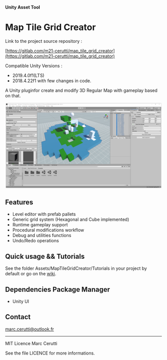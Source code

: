 __Unity Asset Tool__
# __Map Tile Grid Creator__

Link to the project source repository :

[https://gitlab.com/m21-cerutti/map_tile_grid_creator](https://gitlab.com/m21-cerutti/map_tile_grid_creator)

Compatible Unity Versions : 
- 2019.4.0f1(LTS)
- 2018.4.22f1 with few changes in code.

A Unity pluginfor create and modify 3D Regular Map with gameplay based on that.

![](Tutorials/img/unity.png)

## __Features__

- Level editor with prefab pallets
- Generic grid system (Hexagonal and Cube implemented)
- Runtime gameplay support
- Procedural modifications workflow
- Debug and utilities functions
- Undo/Redo operations

## __Quick usage && Tutorials__

See the folder Assets/MapTileGridCreator/Tutorials in your project by default or go on the [wiki](https://gitlab.com/m21-cerutti/map_tile_grid_creator/-/wikis/Home).

## __Dependencies Package Manager__

- Unity UI

## __Contact__

marc.cerutti@outlook.fr

---

MIT Licence Marc Cerutti 

See the file LICENCE for more informations.